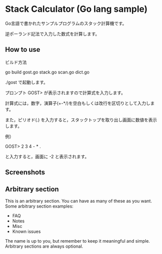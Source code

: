 Stack Calculator (Go lang sample)
===========

Go言語で書かれたサンプルプログラムのスタック計算機です。

逆ポーランド記法で入力した数式を計算します。

How to use
----------

ビルド方法

go build gost.go stack.go scan.go dict.go

./gost で起動します。

プロンプト GOST> が表示されますので計算式を入力します。

計算式には，数字，演算子(+-*/)を空白もしくは改行を区切りとして入力します。

また，ピリオド(.) を入力すると，スタックトップを取り出し画面に数値を表示します。


例）

GOST> 2 3 4 - * .

と入力すると，画面に -2 と表示されます。

Screenshots
-----------


Arbitrary section
-----------------

This is an arbitrary section. You can have as many of these as you want.
Some arbitrary section examples:

* FAQ
* Notes
* Misc
* Known issues

The name is up to you, but remember to keep it meaningful and simple. Arbitrary sections are always optional.
